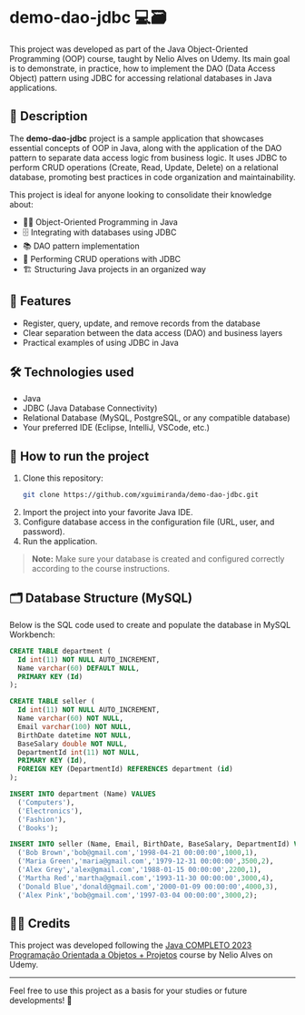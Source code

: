 # demo-dao-jdbc 💻🗃️

This project was developed as part of the Java Object-Oriented Programming (OOP) course, taught by Nelio Alves on Udemy. Its main goal is to demonstrate, in practice, how to implement the DAO (Data Access Object) pattern using JDBC for accessing relational databases in Java applications.

## 📄 Description

The **demo-dao-jdbc** project is a sample application that showcases essential concepts of OOP in Java, along with the application of the DAO pattern to separate data access logic from business logic. It uses JDBC to perform CRUD operations (Create, Read, Update, Delete) on a relational database, promoting best practices in code organization and maintainability.

This project is ideal for anyone looking to consolidate their knowledge about:

- 👨‍💻 Object-Oriented Programming in Java
- 🗄️ Integrating with databases using JDBC
- 📚 DAO pattern implementation
- 📝 Performing CRUD operations with JDBC
- 🏗️ Structuring Java projects in an organized way

## 🚀 Features

- Register, query, update, and remove records from the database
- Clear separation between the data access (DAO) and business layers
- Practical examples of using JDBC in Java

## 🛠️ Technologies used

- Java
- JDBC (Java Database Connectivity)
- Relational Database (MySQL, PostgreSQL, or any compatible database)
- Your preferred IDE (Eclipse, IntelliJ, VSCode, etc.)

## 🏁 How to run the project

1. Clone this repository:
   ```bash
   git clone https://github.com/xguimiranda/demo-dao-jdbc.git
   ```
2. Import the project into your favorite Java IDE.
3. Configure database access in the configuration file (URL, user, and password).
4. Run the application.

> **Note:** Make sure your database is created and configured correctly according to the course instructions.

## 🗂️ Database Structure (MySQL)

Below is the SQL code used to create and populate the database in MySQL Workbench:

```sql
CREATE TABLE department (
  Id int(11) NOT NULL AUTO_INCREMENT,
  Name varchar(60) DEFAULT NULL,
  PRIMARY KEY (Id)
);

CREATE TABLE seller (
  Id int(11) NOT NULL AUTO_INCREMENT,
  Name varchar(60) NOT NULL,
  Email varchar(100) NOT NULL,
  BirthDate datetime NOT NULL,
  BaseSalary double NOT NULL,
  DepartmentId int(11) NOT NULL,
  PRIMARY KEY (Id),
  FOREIGN KEY (DepartmentId) REFERENCES department (id)
);

INSERT INTO department (Name) VALUES 
  ('Computers'),
  ('Electronics'),
  ('Fashion'),
  ('Books');

INSERT INTO seller (Name, Email, BirthDate, BaseSalary, DepartmentId) VALUES 
  ('Bob Brown','bob@gmail.com','1998-04-21 00:00:00',1000,1),
  ('Maria Green','maria@gmail.com','1979-12-31 00:00:00',3500,2),
  ('Alex Grey','alex@gmail.com','1988-01-15 00:00:00',2200,1),
  ('Martha Red','martha@gmail.com','1993-11-30 00:00:00',3000,4),
  ('Donald Blue','donald@gmail.com','2000-01-09 00:00:00',4000,3),
  ('Alex Pink','bob@gmail.com','1997-03-04 00:00:00',3000,2);
```

## 👏🏻 Credits

This project was developed following the [Java COMPLETO 2023 Programação Orientada a Objetos + Projetos](https://www.udemy.com/course/java-curso-completo/) course by Nelio Alves on Udemy.

---

Feel free to use this project as a basis for your studies or future developments! 🚀
